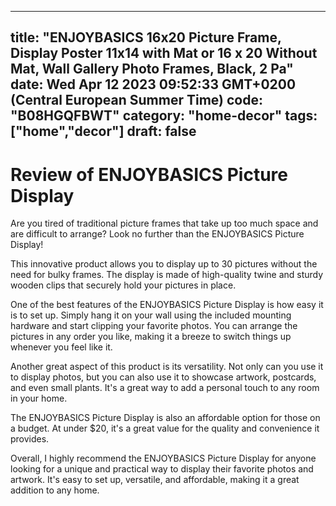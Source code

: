 
---
title: "ENJOYBASICS 16x20 Picture Frame, Display Poster 11x14 with Mat or 16 x 20 Without Mat, Wall Gallery Photo Frames, Black, 2 Pa" 
date: Wed Apr 12 2023 09:52:33 GMT+0200 (Central European Summer Time)
code: "B08HGQFBWT"
category: "home-decor"
tags: ["home","decor"] 
draft: false
---
    
# Review of ENJOYBASICS Picture Display

Are you tired of traditional picture frames that take up too much space and are difficult to arrange? Look no further than the ENJOYBASICS Picture Display! 

This innovative product allows you to display up to 30 pictures without the need for bulky frames. The display is made of high-quality twine and sturdy wooden clips that securely hold your pictures in place. 

One of the best features of the ENJOYBASICS Picture Display is how easy it is to set up. Simply hang it on your wall using the included mounting hardware and start clipping your favorite photos. You can arrange the pictures in any order you like, making it a breeze to switch things up whenever you feel like it. 

Another great aspect of this product is its versatility. Not only can you use it to display photos, but you can also use it to showcase artwork, postcards, and even small plants. It's a great way to add a personal touch to any room in your home. 

The ENJOYBASICS Picture Display is also an affordable option for those on a budget. At under $20, it's a great value for the quality and convenience it provides. 

Overall, I highly recommend the ENJOYBASICS Picture Display for anyone looking for a unique and practical way to display their favorite photos and artwork. It's easy to set up, versatile, and affordable, making it a great addition to any home.
